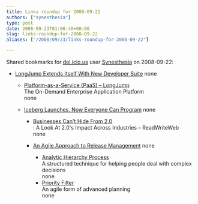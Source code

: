 ```yaml
---
title: Links roundup for 2008-09-22
authors: ["synesthesia"]
type: post
date: 2008-09-23T01:06:40+00:00
slug: links-roundup-for-2008-09-22 
aliases: ["/2008/09/23/links-roundup-for-2008-09-22"]

---
```

Shared bookmarks for [del.icio.us][1] user [Synesthesia][2] on 2008-09-22:

  * [LongJump Extends Itself With New Developer Suite][3] 
    none</li> 
    
      * [Platform-as-a-Service (PaaS) &#8211; LongJump][4]  
        The On-Demand Enterprise Application Platform  
        none
      * [Iceberg Launches, Now Everyone Can Program][5] 
        none</li> 
        
          * [Businesses Can't Hide From 2.0][6]  
            : A Look At 2.0's Impact Across Industries &#8211; ReadWriteWeb  
            none
          * [An Agile Approach to Release Management][7] 
            none</li> 
            
              * [Analytic Hierarchy Process][8]  
                A structured technique for helping people deal with complex decisions  
                none
              * [Priority Filter][9]  
                An agile form of advanced planning  
                none</ul>

 [1]: https://del.icio.us/
 [2]: https://del.icio.us/synesthesia
 [3]: https://www.readwriteweb.com/archives/longjump_extends_itself_with_new_developer_suite.php
 [4]: https://www.longjump.com/
 [5]: https://www.readwriteweb.com/archives/with_iceberg_everyone_can_program.php
 [6]: https://www.readwriteweb.com/archives/businesses_cant_hide_from_20.php
 [7]: https://www.cmcrossroads.com/content/view/10487/641
 [8]: https://en.wikipedia.org/wiki/Analytic_Hierarchy_Process
 [9]: https://leansoftwareengineering.com/2008/08/19/priority-filter
